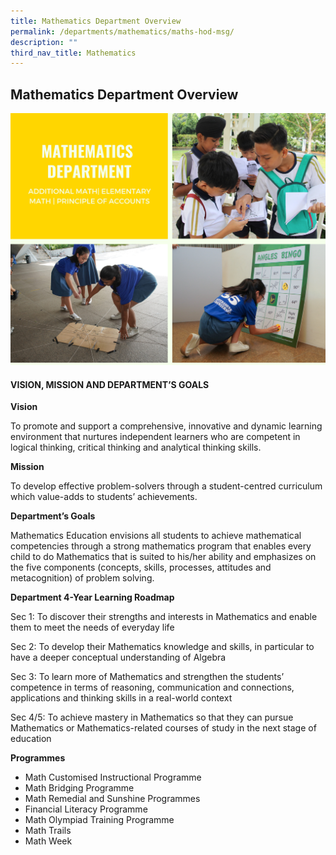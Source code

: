 ```yaml
---
title: Mathematics Department Overview
permalink: /departments/mathematics/maths-hod-msg/
description: ""
third_nav_title: Mathematics
---
```

## **Mathematics Department Overview**

![Mathematics Department Overview](/images/Departments/math-Overview.png)

#### VISION, MISSION AND DEPARTMENT’S GOALS

**Vision**

To promote and support a comprehensive, innovative and dynamic learning environment that nurtures independent learners who are competent in logical thinking, critical thinking and analytical thinking skills.

**Mission**

To develop effective problem-solvers through a student-centred curriculum which value-adds to students’ achievements.

**Department’s Goals**

Mathematics Education envisions all students to achieve mathematical competencies through a strong mathematics program that enables every child to do Mathematics that is suited to his/her ability and emphasizes on the five components (concepts, skills, processes, attitudes and metacognition) of problem solving.

**Department 4-Year Learning Roadmap**

Sec 1:  To discover their strengths and interests in Mathematics and enable them to meet the needs of everyday life

Sec 2: To develop their Mathematics knowledge and skills, in particular to have a deeper conceptual understanding of Algebra

Sec 3: To learn more of Mathematics and strengthen the students’ competence in terms of reasoning, communication and connections, applications and thinking skills in a real-world context

Sec 4/5: To achieve mastery in Mathematics so that they can pursue Mathematics or Mathematics-related courses of study in the next stage of education

**Programmes**

* Math Customised Instructional Programme
* Math Bridging Programme
* Math Remedial and Sunshine Programmes
* Financial Literacy Programme
* Math Olympiad Training Programme
*  Math Trails
* Math Week